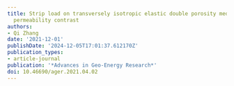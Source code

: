 ```yaml
---
title: Strip load on transversely isotropic elastic double porosity media with strong
  permeability contrast
authors:
- Qi Zhang
date: '2021-12-01'
publishDate: '2024-12-05T17:01:37.612170Z'
publication_types:
- article-journal
publication: '*Advances in Geo-Energy Research*'
doi: 10.46690/ager.2021.04.02
---
```

